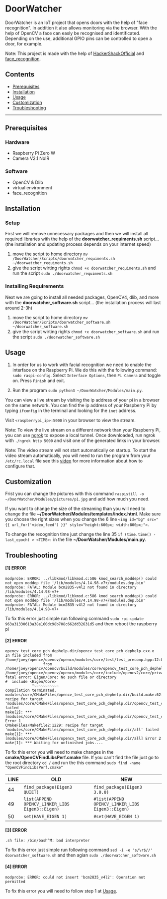 # DoorWatcher
DoorWatcher is an IoT project that opens doors with the help of "face recognition". In addition it also allows monitoring via the browser. With the help of OpenCV a face can easly be recognised and identificated. Depending on the use, additional GPIO pins can be controlled to open a door, for example. 

Note: This project is made with the help of [HackerShackOfficial](https://github.com/HackerShackOfficial/Smart-Security-Camera) and [face_recognition](https://github.com/ageitgey/face_recognition).

## Contents
* [Prerequisites](#Prerequisites)
* [Installation](#Installation)
* [Usage](#Usage)
* [Customization](#Customization)
* [Troubleshooting](#Troubleshooting)

***

## Prerequisites
### Hardware
- Raspberry Pi Zero W
- Camera V2.1 NoIR
### Software
- OpenCV & Dlib
- virtual environment
- face_recognition


## Installation
### Setup
First we will remove unnecessary packages and then we will install all required libraries with the help of the **doorwatcher_requiments.sh** script... (the installation and updating process depends on your internet speed)
  1. move the script to home directory `mv /DoorWatcher/Scripts/doorwatcher_requiments.sh ~/doorwatcher_requiments.sh`
  2. give the script wirting rights `chmod +x doorwatcher_requiments.sh` and run the script `sudo ./doorwatcher_requiments.sh`
### Installing Requirements
Next we are going to install all needed packages, OpenCV4, dlib, and more with the **doorwatcher_software.sh** script... (the installation process will last around 2-3h)
  1. move the script to home directory `mv /DoorWatcher/Scripts/doorwatcher_software.sh ~/doorwatcher_software.sh`
  2. give the script wirting rights `chmod +x doorwatcher_software.sh` and run the script `sudo ./doorwatcher_software.sh`

## Usage
1. In order for us to work with facial recognition we need to enable the interface on the Raspberry Pi. We do this with the following command: `sudo raspi-config`. Select `Interface Options`, then `Pi Camera` and toggle on. Press `Finish` and exit.

2. Run the program `sudo python3 ~/DoorWatcher/Modules/main.py`. 

You can view a live stream by visiting the ip address of your pi in a browser on the same network. You can find the ip address of your Raspberry Pi by typing `ifconfig` in the terminal and looking for the `inet` address.

Visit `<raspberrypi_ip>:5000` in your browser to view the stream.

Note: To view the live stream on a different network than your Raspberry Pi, you can use [ngrok](https://ngrok.com/) to expose a local tunnel. Once downloaded, run ngrok with `./ngrok http 5000` and visit one of the generated links in your browser.

Note: The video stream will not start automatically on startup. To start the video stream automatically, you will need to run the program from your `/etc/rc.local` file see this [video](https://www.youtube.com/watch?v=51dg2MsYHns&feature=youtu.be&t=7m4s) for more information about how to configure that.

## Customization
Frist you can change the pictures with this command `raspistill -o ~/DoorWatcher/Modules/pictures/p1.jpg` and add how much you need.

If you want to change the size of the streaming than you will need to change the file **~/DoorWatcher/Modules/templates/index.html**.
Make sure you choose the right sizes when you change the 6 line `<img id="bg" src="{{ url_for('video_feed') }}" style="height:600px; width:800px;">`.

To change the recognition time just change the line 35 `if (time.time() - last_epoch) > <TIME>:` in the file **~/DoorWatcher/Modules/main.py**.

## Troubleshooting
#### [1] ERROR
  ```
  modprobe: ERROR: ../libkmod/libkmod.c:586 kmod_search_moddep() could not open moddep file '/lib/modules/4.14.98-v7+/modules.dep.bin'
  modprobe: FATAL: Module bcm2835-v4l2 not found in directory /lib/modules/4.14.98-v7+
  modprobe: ERROR: ../libkmod/libkmod.c:586 kmod_search_moddep() could not open moddep file '/lib/modules/4.14.98-v7+/modules.dep.bin'
  modprobe: FATAL: Module bcm2835-v4l2 not found in directory /lib/modules/4.14.98-v7+
  ```
  To fix this error just simple run following command `sudo rpi-update 963a31330613a38e160dc98b708c662dd32631d5` and then reboot the     raspberry pi

#### [2] ERROR
  ```
  opencv_test_core_pch_dephelp.dir/opencv_test_core_pch_dephelp.cxx.o
  In file included from /home/joey/opencv/opencv/opencv/modules/core/test/test_precomp.hpp:12:0,
                   from /home/joey/opencv/opencv/build/modules/core/opencv_test_core_pch_dephelp.cxx:1:
  /home/joey/opencv/opencv/opencv/modules/core/include/opencv2/core/private.hpp:66:12: fatal error: Eigen/Core: No such file or directory
  #  include <Eigen/Core>
              ^~~~~~~~~~~~
  compilation terminated.
  modules/core/CMakeFiles/opencv_test_core_pch_dephelp.dir/build.make:62: recipe for target       'modules/core/CMakeFiles/opencv_test_core_pch_dephelp.dir/opencv_test_core_pch_dephelp.cxx.o' failed
  make[2]: *** [modules/core/CMakeFiles/opencv_test_core_pch_dephelp.dir/opencv_test_core_pch_dephelp.cxx.o] Error 1
  CMakeFiles/Makefile2:1229: recipe for target 'modules/core/CMakeFiles/opencv_test_core_pch_dephelp.dir/all' failed
  make[1]: *** [modules/core/CMakeFiles/opencv_test_core_pch_dephelp.dir/all] Error 2
  make[1]: *** Waiting for unfinished jobs....
  ```
  To fix this error you will need to make changes in the **cmake/OpenCVFindLibsPerf.cmake** file. If you can't find the file just go to the root directory `cd /` and run the this command `sudo find -name "OpenCVFindLibsPerf.cmake"`
  
  LINE | OLD | NEW 
  --- | --- | ---
  44 | `find_package(Eigen3 QUIET)` | `find_package(Eigen3 3.0.0)`
  49 |`list(APPEND OPENCV_LINKER_LIBS Eigen3::Eigen)`|`#list(APPEND OPENCV_LINKER_LIBS Eigen3::Eigen)`           
  50 |`set(HAVE_EIGEN 1)`| `#set(HAVE_EIGEN 1)`
  
  #### [3] ERROR
  ```
  .sh file: /bin/bash^M: bad interpreter
  ```
  To fix this error just simple run following command `sed -i -e 's/\r$//' doorwatcher_software.sh` and then agian `sudo ./doorwatcher_software.sh`
  
  #### [4] ERROR
  ```
  modprobe: ERROR: could not insert 'bcm2835_v4l2': Operation not permitted
  ```
  To fix this error you will need to follow step 1 at [Usage](#Usage).
